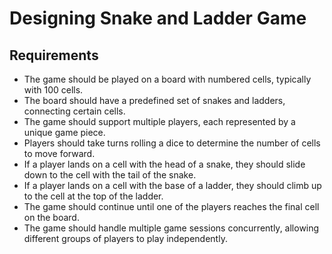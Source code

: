 # Designing Snake and Ladder Game

## Requirements

- The game should be played on a board with numbered cells, typically with 100 cells.
- The board should have a predefined set of snakes and ladders, connecting certain cells.
- The game should support multiple players, each represented by a unique game piece.
- Players should take turns rolling a dice to determine the number of cells to move forward.
- If a player lands on a cell with the head of a snake, they should slide down to the cell with the tail of the snake.
- If a player lands on a cell with the base of a ladder, they should climb up to the cell at the top of the ladder.
- The game should continue until one of the players reaches the final cell on the board.
- The game should handle multiple game sessions concurrently, allowing different groups of players to play independently.
